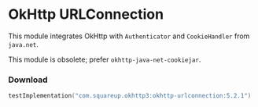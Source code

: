 OkHttp URLConnection
====================

This module integrates OkHttp with `Authenticator` and `CookieHandler` from `java.net`.

This module is obsolete; prefer `okhttp-java-net-cookiejar`.

### Download

```kotlin
testImplementation("com.squareup.okhttp3:okhttp-urlconnection:5.2.1")
```
